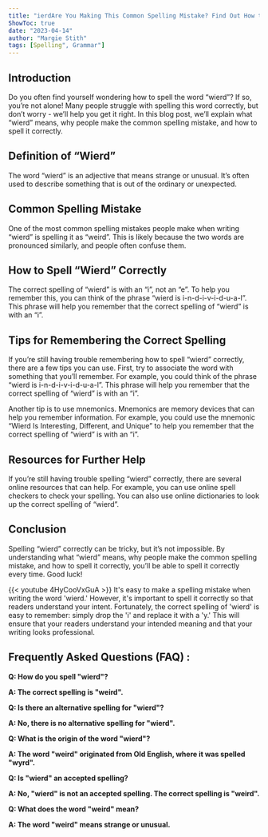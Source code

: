 ```yaml
---
title: "ierdAre You Making This Common Spelling Mistake? Find Out How to Spell 'Wierd' Now!"
ShowToc: true 
date: "2023-04-14"
author: "Margie Stith" 
tags: [Spelling", Grammar"]
---
```

## Introduction
Do you often find yourself wondering how to spell the word “wierd”? If so, you’re not alone! Many people struggle with spelling this word correctly, but don’t worry - we’ll help you get it right. In this blog post, we’ll explain what “wierd” means, why people make the common spelling mistake, and how to spell it correctly. 

## Definition of “Wierd”
The word “wierd” is an adjective that means strange or unusual. It’s often used to describe something that is out of the ordinary or unexpected. 

## Common Spelling Mistake
One of the most common spelling mistakes people make when writing “wierd” is spelling it as “weird”. This is likely because the two words are pronounced similarly, and people often confuse them. 

## How to Spell “Wierd” Correctly
The correct spelling of “wierd” is with an “i”, not an “e”. To help you remember this, you can think of the phrase “wierd is i-n-d-i-v-i-d-u-a-l”. This phrase will help you remember that the correct spelling of “wierd” is with an “i”. 

## Tips for Remembering the Correct Spelling
If you’re still having trouble remembering how to spell “wierd” correctly, there are a few tips you can use. First, try to associate the word with something that you’ll remember. For example, you could think of the phrase “wierd is i-n-d-i-v-i-d-u-a-l”. This phrase will help you remember that the correct spelling of “wierd” is with an “i”.

Another tip is to use mnemonics. Mnemonics are memory devices that can help you remember information. For example, you could use the mnemonic “Wierd Is Interesting, Different, and Unique” to help you remember that the correct spelling of “wierd” is with an “i”. 

## Resources for Further Help
If you’re still having trouble spelling “wierd” correctly, there are several online resources that can help. For example, you can use online spell checkers to check your spelling. You can also use online dictionaries to look up the correct spelling of “wierd”. 

## Conclusion
Spelling “wierd” correctly can be tricky, but it’s not impossible. By understanding what “wierd” means, why people make the common spelling mistake, and how to spell it correctly, you’ll be able to spell it correctly every time. Good luck!

{{< youtube 4HyCooVxGuA >}} 
It's easy to make a spelling mistake when writing the word 'wierd.' However, it's important to spell it correctly so that readers understand your intent. Fortunately, the correct spelling of 'wierd' is easy to remember: simply drop the 'i' and replace it with a 'y.' This will ensure that your readers understand your intended meaning and that your writing looks professional.

## Frequently Asked Questions (FAQ) :
**Q: How do you spell "wierd"?**

**A: The correct spelling is "weird".**

**Q: Is there an alternative spelling for "wierd"?**

**A: No, there is no alternative spelling for "wierd".**

**Q: What is the origin of the word "wierd"?**

**A: The word "weird" originated from Old English, where it was spelled "wyrd".**

**Q: Is "wierd" an accepted spelling?**

**A: No, "wierd" is not an accepted spelling. The correct spelling is "weird".**

**Q: What does the word "weird" mean?**

**A: The word "weird" means strange or unusual.**





